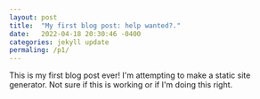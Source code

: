 ```yaml
---
layout: post
title:  "My first blog post: help wanted?."
date:   2022-04-18 20:30:46 -0400
categories: jekyll update
permaling: /p1/
---
```


This is my first blog post ever! I'm attempting to make a static site generator. Not sure if this is working or if I'm doing this right.
